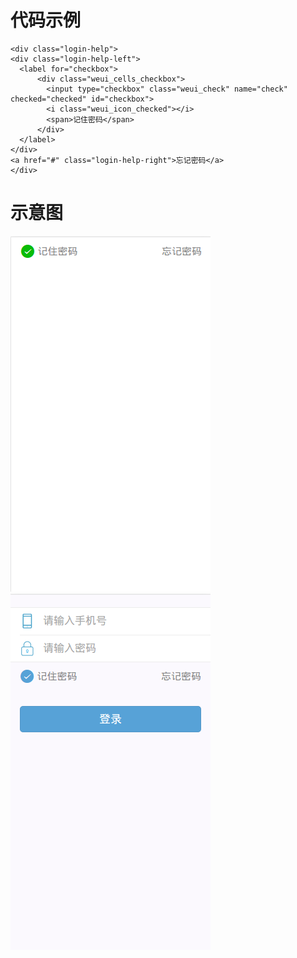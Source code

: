 # 代码示例
```
<div class="login-help">
<div class="login-help-left">
  <label for="checkbox">
      <div class="weui_cells_checkbox">
        <input type="checkbox" class="weui_check" name="check" checked="checked" id="checkbox">
        <i class="weui_icon_checked"></i>
        <span>记住密码</span>
      </div>
  </label>
</div>
<a href="#" class="login-help-right">忘记密码</a>
</div>
```
# 示意图
![login-help](./snapshot/login_help.png)
![login-help](./snapshot/login_help_example.png)
